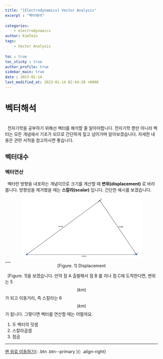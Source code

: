 ```yaml
---
title: "[Electrodynamics] Vector Analysis"
excerpt : "벡터해석"

categories: 
    - electrodynamics
author: KimTein
tags:
    - Vector Analysis

toc : true
toc_sticky : true
author_profile: true
sidebar_main: true  
date : 2023-01-14
last_modified_at: 2023-01-14 02:44:30 +0900
--- 
```

# 벡터해석
<br>
&nbsp; 전자기학을 공부하기 위해선 벡터를 해석할 줄 알아야합니다. 전자기학 뿐만 아니라 벡터는 모든 개념에서 기초가 되므로 간단하게 짚고 넘어가며 알아보겠습니다. 자세한 내용은 관련 서적을 참고하시면 좋습니다.

## 벡터대수

### 벡터연산

&nbsp; 벡터란 방향을 내포하는 개념이므로 크기를 계산할 때 **변위(displacement)** 로 바라봅니다. 방향성을 제거했을 때는 **스칼라(scalar)** 입니다. 간단한 예시를 보겠습니다.

<center>
<img alt="distance" src="/assets/images/posts/eletrodynamics/vector/1.png" height=200 width=400 align="center">
</center>
___
<figcaption style="text-align: center;">
[Figure. 1] Displacement </figcaption>

&nbsp; [Figure. 1]을 보겠습니다. 만약 점 A 출발해서 점 B 를 지나 점 C에 도착한다면, 변위는 5 $$(km)$$ 가 되고 이동거리, 즉 스칼라는 6 $$(km)$$ 가 됩니다. 그렇다면 벡터를 연산할 때는 어떨까요.
1. 두 벡터의 덧셈
2. 스칼라곱셈
3. 점곰




<!-- Button Up-->

___
[맨 위로 이동하기](#){: .btn .btn--primary }{: .align-right}
